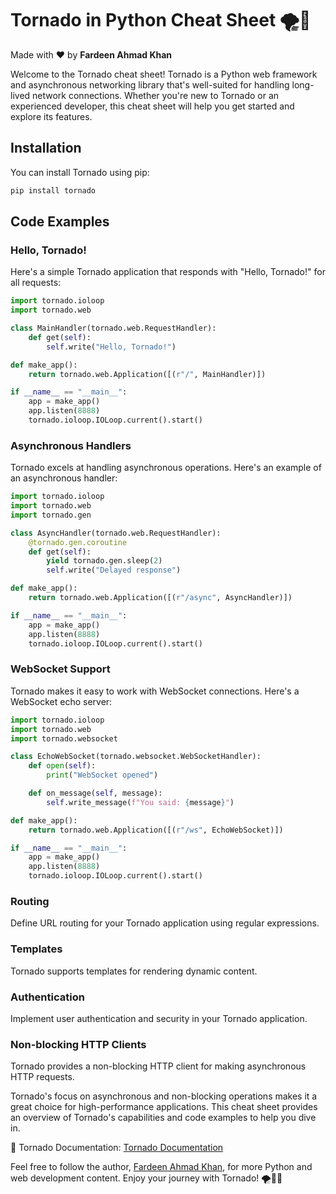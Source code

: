 # Tornado in Python Cheat Sheet 🌪️🐍

Made with :heart: by **Fardeen Ahmad Khan**

Welcome to the Tornado cheat sheet! Tornado is a Python web framework and asynchronous networking library that's well-suited for handling long-lived network connections. Whether you're new to Tornado or an experienced developer, this cheat sheet will help you get started and explore its features.

## Installation

You can install Tornado using pip:

```python
pip install tornado
```

## Code Examples

### Hello, Tornado!

Here's a simple Tornado application that responds with "Hello, Tornado!" for all requests:

```python
import tornado.ioloop
import tornado.web

class MainHandler(tornado.web.RequestHandler):
    def get(self):
        self.write("Hello, Tornado!")

def make_app():
    return tornado.web.Application([(r"/", MainHandler)])

if __name__ == "__main__":
    app = make_app()
    app.listen(8888)
    tornado.ioloop.IOLoop.current().start()
```

### Asynchronous Handlers

Tornado excels at handling asynchronous operations. Here's an example of an asynchronous handler:

```python
import tornado.ioloop
import tornado.web
import tornado.gen

class AsyncHandler(tornado.web.RequestHandler):
    @tornado.gen.coroutine
    def get(self):
        yield tornado.gen.sleep(2)
        self.write("Delayed response")

def make_app():
    return tornado.web.Application([(r"/async", AsyncHandler)])

if __name__ == "__main__":
    app = make_app()
    app.listen(8888)
    tornado.ioloop.IOLoop.current().start()
```

### WebSocket Support

Tornado makes it easy to work with WebSocket connections. Here's a WebSocket echo server:

```python
import tornado.ioloop
import tornado.web
import tornado.websocket

class EchoWebSocket(tornado.websocket.WebSocketHandler):
    def open(self):
        print("WebSocket opened")

    def on_message(self, message):
        self.write_message(f"You said: {message}")

def make_app():
    return tornado.web.Application([(r"/ws", EchoWebSocket)])

if __name__ == "__main__":
    app = make_app()
    app.listen(8888)
    tornado.ioloop.IOLoop.current().start()
```

### Routing

Define URL routing for your Tornado application using regular expressions.

### Templates

Tornado supports templates for rendering dynamic content.

### Authentication

Implement user authentication and security in your Tornado application.

### Non-blocking HTTP Clients

Tornado provides a non-blocking HTTP client for making asynchronous HTTP requests.

Tornado's focus on asynchronous and non-blocking operations makes it a great choice for high-performance applications. This cheat sheet provides an overview of Tornado's capabilities and code examples to help you dive in.

📖 Tornado Documentation: [Tornado Documentation](https://www.tornadoweb.org/en/stable/)

Feel free to follow the author, [Fardeen Ahmad Khan](https://github.com/I-Fardeen), for more Python and web development content. Enjoy your journey with Tornado! 🌪️🐍🚀
